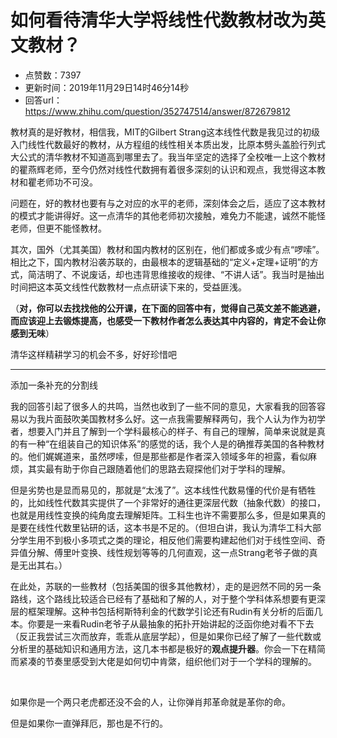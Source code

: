 # 如何看待清华大学将线性代数教材改为英文教材？
- 点赞数：7397
- 更新时间：2019年11月29日14时46分14秒
- 回答url：https://www.zhihu.com/question/352747514/answer/872679812
<body>
 <p data-pid="UXNYjMCg">教材真的是好教材，相信我，MIT的Gilbert Strang这本线性代数是我见过的初级入门线性代数最好的教材，从方程组的线性相关本质出发，比原本劈头盖脸行列式大公式的清华教材不知道高到哪里去了。我当年坚定的选择了全校唯一上这个教材的瞿燕辉老师，至今仍然对线性代数拥有着很多深刻的认识和观点，我觉得这本教材和瞿老师功不可没。</p>
 <p data-pid="rY1EzBm4">问题在，好的教材也要有与之对应的水平的老师，深刻体会之后，适应了这本教材的模式才能讲得好。这一点清华的其他老师初次接触，难免力不能逮，诚然不能怪老师，但更不能怪教材。</p>
 <p data-pid="TT2O7b92">其次，国外（尤其美国）教材和国内教材的区别在，他们都或多或少有点“啰嗦”。相比之下，国内教材沿袭苏联的，由最根本的逻辑基础的“定义+定理+证明”的方式，简洁明了、不说废话，却也违背思维接收的规律、“不讲人话”。我当时是抽出时间把这本英文线性代数教材一点点研读下来的，受益匪浅。</p>
 <p data-pid="WKzWs7tl">（<b>对，你可以去找找他的公开课，在下面的回答中有，觉得自己英文差不能逃避，而应该迎上去锻炼提高，也感受一下教材作者怎么表达其中内容的，肯定不会让你感到无味</b>）</p>
 <p data-pid="d6zo22bp">清华这样精耕学习的机会不多，好好珍惜吧</p>
 <hr>
 <p data-pid="69pO_HC2">添加一条补充的分割线</p>
 <p data-pid="CYyC1D5o">我的回答引起了很多人的共鸣，当然也收到了一些不同的意见，大家看我的回答容易以为我片面鼓吹美国教材多么好。这一点我需要解释两句，我个人认为作为初学者，想要入门并且了解到一个学科最核心的样子、有自己的理解，简单来说就是真的有一种“在组装自己的知识体系”的感觉的话，我个人是的确推荐美国的各种教材的。他们娓娓道来，虽然啰嗦，但是那些都是作者深入领域多年的袒露，看似麻烦，其实最有助于你自己跟随着他们的思路去窥探他们对于学科的理解。</p>
 <p data-pid="j9zaE2nh">但是劣势也是显而易见的，那就是“太浅了”。这本线性代数易懂的代价是有牺牲的，比如线性代数其实提供了一个非常好的通往更深层代数（抽象代数）的接口，也就是用线性变换的纯角度去理解矩阵。工科生也许不需要那么多，但是如果真的是要在线性代数里钻研的话，这本书是不足的。（但坦白讲，我认为清华工科大部分学生用不到极小多项式之类的理论，相反他们需要构建起他们对于线性空间、奇异值分解、傅里叶变换、线性规划等等的几何直观，这一点Strang老爷子做的真是无出其右。）</p>
 <p data-pid="_vupbzSy">在此处，苏联的一些教材（包括美国的很多其他教材），走的是迥然不同的另一条路线，这个路线比较适合已经有了基础和了解的人，对于整个学科体系想要有更深层的框架理解。这种书包括柯斯特利金的代数学引论还有Rudin有关分析的后面几本。你要是一来看Rudin老爷子从最抽象的拓扑开始讲起的泛函你绝对看不下去（反正我尝试三次而放弃，乖乖从底层学起），但是如果你已经了解了一些代数或分析里的基础知识和通用方法，这几本书都是极好的<b>观点提升器</b>。你会一下在精简而紧凑的节奏里感受到大佬是如何切中肯綮，组织他们对于一个学科的理解的。</p>
 <p class="ztext-empty-paragraph"><br></p>
 <p data-pid="Nepgutwj">如果你是一个两只老虎都还没不会的人，让你弹肖邦革命就是革你的命。</p>
 <p data-pid="lmOtdJhO">但是如果你一直弹拜厄，那也是不行的。</p>
</body>